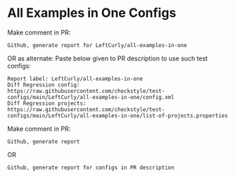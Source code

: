 # All Examples in One Configs
Make comment in PR:
```
Github, generate report for LeftCurly/all-examples-in-one
```
OR as alternate:
Paste below given to PR description to use such test configs:
```
Report label: LeftCurly/all-examples-in-one
Diff Regression config: https://raw.githubusercontent.com/checkstyle/test-configs/main/LeftCurly/all-examples-in-one/config.xml
Diff Regression projects: https://raw.githubusercontent.com/checkstyle/test-configs/main/LeftCurly/all-examples-in-one/list-of-projects.properties
```
Make comment in PR:
```
Github, generate report
```
OR
```
Github, generate report for configs in PR description
```
